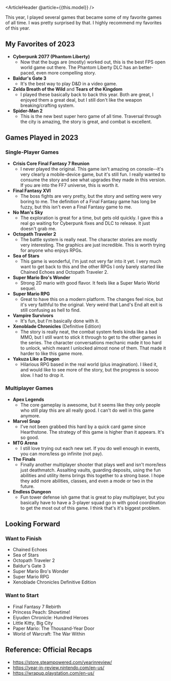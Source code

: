 <ArticleHeader @article={{this.model}} />

This year, I played several games that became some of my favorite games of all time. I was pretty surprised by that. I highly recommend my favorites of this year.


## My Favorites of 2023

- **Cyberpunk 2077 (Phantom Liberty)**
    - Now that the bugs are (mostly) worked out, this is the best FPS open world game out there. The Phantom Liberty DLC has an better-paced, even more compelling story.
- **Baldur's Gate 3**
    - It's the best way to play D&D in a video game.
- **Zelda Breath of the Wild** and **Tears of the Kingdom**
    - I played these basically back to back this year. Both are great, I enjoyed them a great deal, but I still don't like the weapon breaking/crafting system.
- **Spider-Man 2**
    - This is the new best super hero game of all time. Traversal through the city is amazing, the story is great, and combat is excellent.


## Games Played in 2023

### Single-Player Games

- **Crisis Core Final Fantasy 7 Reunion**
    - I never played the original. This game isn't amazing on console--it's very clearly a mobile-device game, but it's still fun. I really wanted to consume the story and see what upgrades they made in this version. If you are into the FF7 universe, this is worth it.    
- **Final Fantasy XVI**
    - The boss fights are very pretty, but the story and setting were very boring to me. The definition of a Final Fantasy game has long be fuzzy, but this isn't even a Final Fantasy game to me.
- **No Man's Sky**
    - The exploration is great for a time, but gets old quickly. I gave this a real go waiting for Cyberpunk fixes and DLC to release. It just doesn't grab me.
- **Octopath Traveler 2**
    - The battle system is really neat. The character stories are mostly very interesting. The graphics are just incredible. This is worth trying for anyone who enjoys RPGs.
- **Sea of Stars**
    - This game is wonderful, I'm just not very far into it yet. I very much want to get back to this and the other RPGs I only barely started like Chained Echoes and Octopath Traveler 2.
- **Super Mario Bro's Wonder**
    - Strong 2D mario with good flavor. It feels like a Super Mario World sequel.
- **Super Mario RPG**
    - Great to have this on a modern platform. The changes feel nice, but it's very faithful to the original. Very weird that Land's End alt exit is still confusing as hell to find.
- **Vampire Survivors**
    - It's fun, but I'm basically done with it.
- **Xenoblade Chronicles** (Definitive Edition)
    - The story is really neat, the combat system feels kinda like a bad MMO, but I still want to stick it through to get to the other games in the series. The character conversations mechanic made it too hard to unlock, which meant I unlocked almost none of them. That made it harder to like this game more.
- **Yakuza Like a Dragon**
    - Hilarious RPG based in the real world (plus imagination). I liked it, and would like to see more of the story, but the progress is soooo slow. I had to drop it.


### Multiplayer Games

- **Apex Legends**
    - The core gameplay is awesome, but it seems like they only people who still play this are all really good. I can't do well in this game anymore.
- **Marvel Snap**
    - I've not been grabbed this hard by a quick card game since Hearthstone. The strategy of this game is higher than it appears. It's so good.
- **MTG Arena**
    - I still love trying out each new set. If you do well enough in events, you can more/less go infinite (not pay).
- **The Finals**
    - Finally another multiplayer shooter that plays well and isn't more/less just deathmatch. Assalting vaults, guarding deposits, using the fun abilities and utility items brings this together to a strong base. I hope they add more abilities, classes, and even a mode or two in the future.
- **Endless Dungeon**
    - Fun tower defense ish game that is great to play multiplayer, but you basically have to have a 3-player squad go in with good coordination to get the most out of this game. I think that's it's biggest problem.


## Looking Forward

### Want to Finish

- Chained Echoes
- Sea of Stars
- Octopath Traveler 2
- Baldur's Gate 3
- Super Mario Bro's Wonder
- Super Mario RPG
- Xenoblade Chronicles Definitive Edition


### Want to Start

- Final Fantasy 7 Rebirth
- Princess Peach: Showtime!
- Eiyuden Chronicle: Hundred Heroes
- Little Kitty, Big City
- Paper Mario: The Thousand-Year Door
- World of Warcraft: The War Within


## Reference: Official Recaps

- https://store.steampowered.com/yearinreview/
- https://year-in-review.nintendo.com/en-us/
- https://wrapup.playstation.com/en-us/
